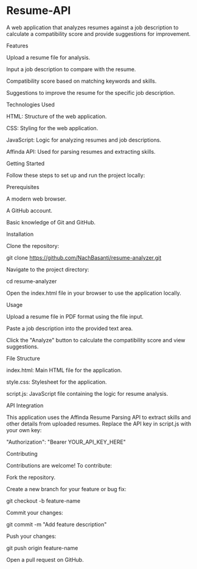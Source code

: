 # Resume-API
A web application that analyzes resumes against a job description to calculate a compatibility score and provide suggestions for improvement.

Features

Upload a resume file for analysis.

Input a job description to compare with the resume.

Compatibility score based on matching keywords and skills.

Suggestions to improve the resume for the specific job description.

Technologies Used

HTML: Structure of the web application.

CSS: Styling for the web application.

JavaScript: Logic for analyzing resumes and job descriptions.

Affinda API: Used for parsing resumes and extracting skills.

Getting Started

Follow these steps to set up and run the project locally:

Prerequisites

A modern web browser.

A GitHub account.

Basic knowledge of Git and GitHub.

Installation

Clone the repository:

git clone https://github.com/NachBasanti/resume-analyzer.git

Navigate to the project directory:

cd resume-analyzer

Open the index.html file in your browser to use the application locally.

Usage

Upload a resume file in PDF format using the file input.

Paste a job description into the provided text area.

Click the "Analyze" button to calculate the compatibility score and view suggestions.

File Structure

index.html: Main HTML file for the application.

style.css: Stylesheet for the application.

script.js: JavaScript file containing the logic for resume analysis.

API Integration

This application uses the Affinda Resume Parsing API to extract skills and other details from uploaded resumes. Replace the API key in script.js with your own key:

"Authorization": "Bearer YOUR_API_KEY_HERE"

Contributing

Contributions are welcome! To contribute:

Fork the repository.

Create a new branch for your feature or bug fix:

git checkout -b feature-name

Commit your changes:

git commit -m "Add feature description"

Push your changes:

git push origin feature-name

Open a pull request on GitHub.
